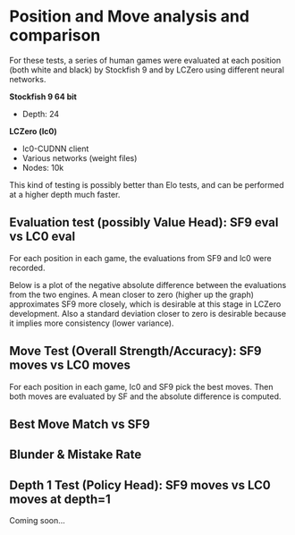 # Position and Move analysis and comparison

For these tests, a series of human games were evaluated at each position (both white and black) by Stockfish 9 and by LCZero using different neural networks.

**Stockfish 9 64 bit**
- Depth: 24

**LCZero (lc0)**
- lc0-CUDNN client
- Various networks (weight files)
- Nodes: 10k

This kind of testing is possibly better than Elo tests, and can be performed at a higher depth much faster.

## Evaluation test (possibly Value Head): SF9 eval vs LC0 eval

For each position in each game, the evaluations from SF9 and lc0 were recorded.

Below is a plot of the negative absolute difference between the evaluations from the two engines. A mean closer to zero (higher up the graph) approximates SF9 more closely, which is desirable at this stage in LCZero development. Also a standard deviation closer to zero is desirable because it implies more consistency (lower variance).

<img src="https://raw.githubusercontent.com/Neurodynasoft/LCZero-Tools/master/EvaluationTests/EvalComparison.png"  alt=""   style="float: left; margin-right: 10px;" />

## Move Test (Overall Strength/Accuracy): SF9 moves vs LC0 moves

For each position in each game, lc0 and SF9 pick the best moves. Then both moves are evaluated by SF and the absolute difference is computed.

<img src="https://raw.githubusercontent.com/Neurodynasoft/LCZero-Tools/master/EvaluationTests/MoveComparison.png"  alt=""   style="float: left; margin-right: 10px;" />

## Best Move Match vs SF9

<img src="https://raw.githubusercontent.com/Neurodynasoft/LCZero-Tools/master/EvaluationTests/MoveMatching.png"  alt=""   style="float: left; margin-right: 10px;" />

<img src="https://raw.githubusercontent.com/Neurodynasoft/LCZero-Tools/master/EvaluationTests/MoveMatchingTol10.png"  alt=""   style="float: left; margin-right: 10px;" />

## Blunder & Mistake Rate

<img src="https://raw.githubusercontent.com/Neurodynasoft/LCZero-Tools/master/EvaluationTests/RateBlunders.png"  alt=""   style="float: left; margin-right: 10px;" />

<img src="https://raw.githubusercontent.com/Neurodynasoft/LCZero-Tools/master/EvaluationTests/RateMistakes.png"  alt=""   style="float: left; margin-right: 10px;" />

## Depth 1 Test (Policy Head): SF9 moves vs LC0 moves at depth=1

Coming soon...
